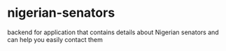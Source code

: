 # nigerian-senators
backend for application that contains details about Nigerian senators and can help you easily contact them
